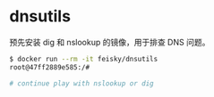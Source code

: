 # dnsutils

预先安装 dig 和 nslookup 的镜像，用于排查 DNS 问题。

```sh
$ docker run --rm -it feisky/dnsutils
root@47ff2889e585:/#

# continue play with nslookup or dig
```
